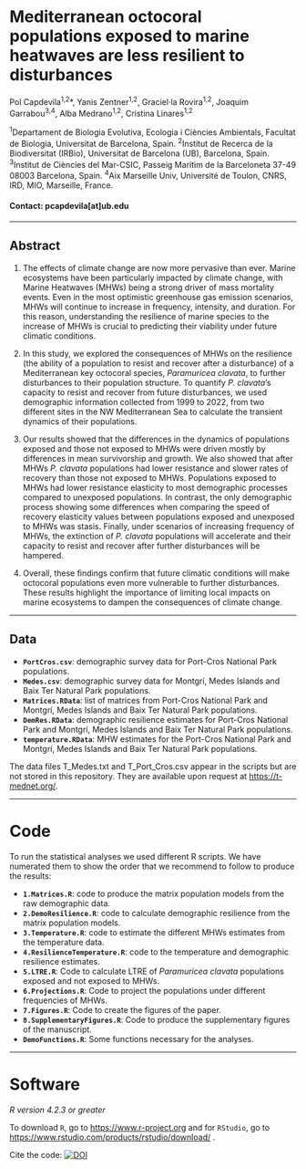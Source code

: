 
# Mediterranean octocoral populations exposed to marine heatwaves are less resilient to disturbances 

Pol Capdevila<sup>1,2</sup>*, Yanis Zentner<sup>1,2</sup>, Graciel·la Rovira<sup>1,2</sup>, Joaquim Garrabou<sup>3,4</sup>, Alba Medrano<sup>1,2</sup>, Cristina Linares<sup>1,2</sup>
 
<sup>1</sup>Departament de Biologia Evolutiva, Ecologia i Ciències Ambientals, Facultat de Biologia, Universitat de Barcelona, Spain. 
<sup>2</sup>Institut de Recerca de la Biodiversitat (IRBio), Universitat de Barcelona (UB), Barcelona, Spain.
<sup>3</sup>Institut de Ciències del Mar-CSIC, Passeig Marítim de la Barceloneta 37-49 08003 Barcelona, Spain.
<sup>4</sup>Aix Marseille Univ, Université de Toulon, CNRS, IRD, MIO, Marseille, France.


#### Contact: pcapdevila[at]ub.edu

---

## Abstract

1. The effects of climate change are now more pervasive than ever. Marine ecosystems have been particularly impacted by climate change, with Marine Heatwaves (MHWs) being a strong driver of mass mortality events. Even in the most optimistic greenhouse gas emission scenarios, MHWs will continue to increase in frequency, intensity, and duration. For this reason, understanding the resilience of marine species to the increase of MHWs is crucial to predicting their viability under future climatic conditions. 

2. In this study, we explored the consequences of MHWs on the resilience (the ability of a population to resist and recover after a disturbance) of a Mediterranean key octocoral species, _Paramuricea clavata_, to further disturbances to their population structure. To quantify _P. clavata_’s capacity to resist and recover from future disturbances, we used demographic information collected from 1999 to 2022, from two different sites in the NW Mediterranean Sea to calculate the transient dynamics of their populations. 

3. Our results showed that the differences in the dynamics of populations exposed and those not exposed to MHWs were driven mostly by differences in mean survivorship and growth. We also showed that after MHWs _P. clavata_ populations had lower resistance and slower rates of recovery than those not exposed to MHWs. Populations exposed to MHWs had lower resistance elasticity to most demographic processes compared to unexposed populations. In contrast, the only demographic process showing some differences when comparing the speed of recovery elasticity values between populations exposed and unexposed to MHWs was stasis. Finally, under scenarios of increasing frequency of MHWs, the extinction of _P. clavata_ populations will accelerate and their capacity to resist and recover after further disturbances will be hampered. 

4. Overall, these findings confirm that future climatic conditions will make octocoral populations even more vulnerable to further disturbances. These results highlight the importance of limiting local impacts on marine ecosystems to dampen the consequences of climate change.


---

## Data

- __`PortCros.csv`__: demographic survey data for Port-Cros National Park populations. 
- __`Medes.csv`__: demographic survey data for Montgrí, Medes Islands and Baix Ter Natural Park populations. 
- __`Matrices.RData`__: list of matrices from Port-Cros National Park and Montgrí, Medes Islands and Baix Ter Natural Park populations. 
- __`DemRes.RData`__: demographic resilience estimates for Port-Cros National Park and Montgrí, Medes Islands and Baix Ter Natural Park populations. 
- __`temperature.RData`__: MHW estimates for the Port-Cros National Park and Montgrí, Medes Islands and Baix Ter Natural Park populations. 

The data files T_Medes.txt and T_Port_Cros.csv appear in the scripts but are not stored in this repository. They are available upon request at https://t-mednet.org/.

---

# Code

To run the statistical analyses we used different R scripts. We have numerated them to show the order that we recommend to follow to produce the results: 

- __`1.Matrices.R`__: code to produce the matrix population models from the raw demographic data.
- __`2.DemoResilience.R`__: code to calculate demographic resilience from the matrix population models.
- __`3.Temperature.R`__: code to estimate the different MHWs estimates from the temperature data.
- __`4.ResilienceTemperature.R`__: code to the temperature and demographic resilience estimates.
- __`5.LTRE.R`__: Code to calculate LTRE of _Paramuricea clavata_ populations exposed and not exposed to MHWs.
- __`6.Projections.R`__: Code to project the populations under different frequencies of MHWs.
- __`7.Figures.R`__: Code to create the figures of the paper.
 - __`8.SupplementaryFigures.R`__: Code to produce the supplementary figures of the manuscript.
 - __`DemoFunctions.R`__: Some functions necessary for the analyses.
  
---

# Software

_R version 4.2.3 or greater_

To download `R`, go to https://www.r-project.org and for `RStudio`, go to https://www.rstudio.com/products/rstudio/download/ .

Cite the code: [![DOI](https://zenodo.org/badge/DOI/10.5281/zenodo.11562876.svg)](https://doi.org/10.5281/zenodo.11562876)

